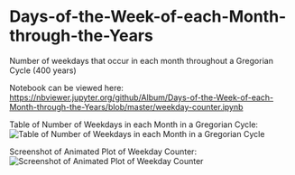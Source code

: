 # Days-of-the-Week-of-each-Month-through-the-Years
Number of weekdays that occur in each month throughout a Gregorian Cycle (400 years)

Notebook can be viewed here: https://nbviewer.jupyter.org/github/Album/Days-of-the-Week-of-each-Month-through-the-Years/blob/master/weekday-counter.ipynb

Table of Number of Weekdays in each Month in a Gregorian Cycle:
![Table of Number of Weekdays in each Month in a Gregorian Cycle](Days-of-the-Week-of-each-Month-through-the-Years/gregorian-table.png "Table of Number of Weekdays in each Month in a Gregorian Cycle")

Screenshot of Animated Plot of Weekday Counter:
![Screenshot of Animated Plot of Weekday Counter](
        Days-of-the-Week-of-each-Month-through-the-Years/screenshot-1591.png
       "Screenshot of Animated Plot of Weekday Counter")
